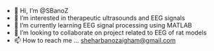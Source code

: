 - 👋 Hi, I’m @SBanoZ
- 👀 I’m interested in therapeutic ultrasounds and EEG signals
- 🌱 I’m currently learning EEG signal processing using MATLAB
- 💞️ I’m looking to collaborate on project related to EEG of rat models
- 📫 How to reach me ... sheharbanozaigham@gmail.com

<!---
SBanoZ/SBanoZ is a ✨ special ✨ repository because its `README.md` (this file) appears on your GitHub profile.
You can click the Preview link to take a look at your changes.
--->
